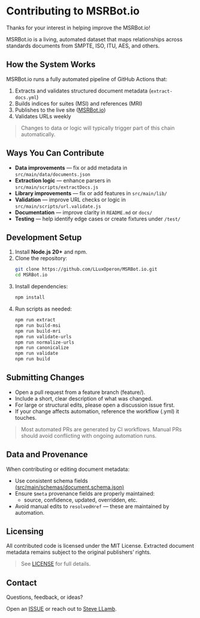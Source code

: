 # Contributing to MSRBot.io

Thanks for your interest in helping improve the MSRBot.io!  

MSRBot.io is a living, automated dataset that maps relationships across standards documents from SMPTE, ISO, ITU, AES, and others.

## How the System Works
MSRBot.io runs a fully automated pipeline of GitHub Actions that:
1. Extracts and validates structured document metadata (`extract-docs.yml`)
2. Builds indices for suites (MSI) and references (MRI)
3. Publishes to the live site ([MSRBot.io](https://msrbot.io))
4. Validates URLs weekly

> Changes to data or logic will typically trigger part of this chain automatically.

## Ways You Can Contribute
- **Data improvements** — fix or add metadata in `src/main/data/documents.json`
- **Extraction logic** — enhance parsers in `src/main/scripts/extractDocs.js`
- **Library improvements** — fix or add features in `src/main/lib/`
- **Validation** — improve URL checks or logic in `src/main/scripts/url.validate.js`
- **Documentation** — improve clarity in `README.md` or `docs/`
- **Testing** — help identify edge cases or create fixtures under `/test/`

## Development Setup
1. Install **Node.js 20+** and npm.
2. Clone the repository:
   ```bash
   git clone https://github.com/LLuxOperon/MSRBot.io.git
   cd MSRBot.io
3. Install dependencies:
    ```bash
    npm install
4. Run scripts as needed:
    ```bash
    npm run extract
    npm run build-msi
    npm run build-mri
    npm run validate-urls
    npm run normalize-urls
    npm run canonicalize
    npm run validate
    npm run build

##  Submitting Changes
-	Open a pull request from a feature branch (feature/<name>).
-	Include a short, clear description of what was changed.
-	For large or structural edits, please open a discussion issue first.
-	If your change affects automation, reference the workflow (.yml) it touches.

> Most automated PRs are generated by CI workflows.
Manual PRs should avoid conflicting with ongoing automation runs.

##  Data and Provenance
When contributing or editing document metadata:
- Use consistent schema fields [(src/main/schemas/document.schema.json)](src/main/schemas/document.schema.json)
- Ensure `$meta` provenance fields are properly maintained:
  - source, confidence, updated, overridden, etc.
- Avoid manual edits to `resolvedHref` — these are maintained by automation.

## Licensing
All contributed code is licensed under the MIT License.
Extracted document metadata remains subject to the original publishers’ rights.

> See [LICENSE](LICENSE.md) for full details.

## Contact
Questions, feedback, or ideas?

Open an [ISSUE](https://github.com/LLuxOperon/MSRBot.io/issues) or reach out to [Steve LLamb](https://github.com/SteveLLamb).